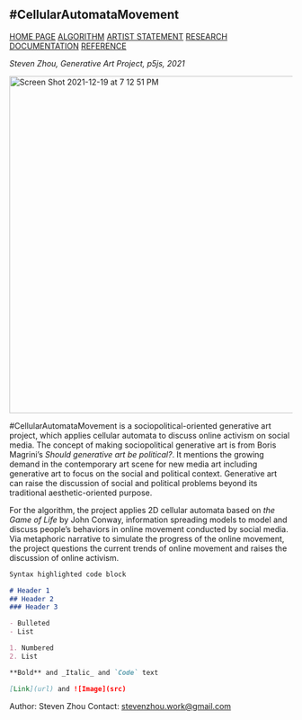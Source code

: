 
## #CellularAutomataMovement

[HOME PAGE]()  [ALGORITHM]()  [ARTIST STATEMENT]()  [RESEARCH]()  [DOCUMENTATION]()  [REFERENCE]()

_Steven Zhou, Generative Art Project, p5js, 2021_

<img width="600" alt="Screen Shot 2021-12-19 at 7 12 51 PM" src="https://user-images.githubusercontent.com/89897082/146672997-1a94e431-c6e7-443b-ac5c-054af11a7c9a.png">

#CellularAutomataMovement is a sociopolitical-oriented generative art project, which applies cellular automata to discuss online activism on social media. The concept of making sociopolitical generative art is from Boris Magrini’s _Should generative art be political?_. It mentions the growing demand in the contemporary art scene for new media art including generative art to focus on the social and political context. Generative art can raise the discussion of social and political problems beyond its traditional aesthetic-oriented purpose. 

For the algorithm, the project applies 2D cellular automata based on _the Game of Life_ by John Conway, information spreading models to model and discuss people’s behaviors in online movement conducted by social media. Via metaphoric narrative to simulate the progress of the online movement, the project questions the current trends of online movement and raises the discussion of online activism.

```markdown
Syntax highlighted code block

# Header 1
## Header 2
### Header 3

- Bulleted
- List

1. Numbered
2. List

**Bold** and _Italic_ and `Code` text

[Link](url) and ![Image](src)
```

Author: Steven Zhou
Contact: stevenzhou.work@gmail.com
